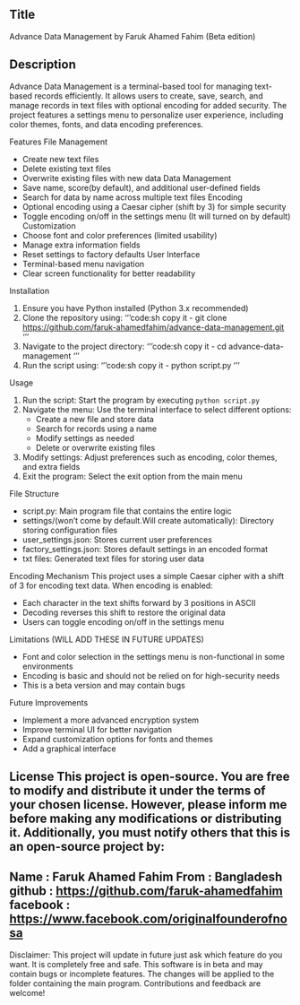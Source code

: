 Title
----------
Advance Data Management by Faruk Ahamed Fahim (Beta edition)

Description
----------
Advance Data Management is a terminal-based tool for managing text-based records efficiently. It allows users to create, save, search, and manage records in text files with optional encoding for added security. The project features a settings menu to personalize user experience, including color themes, fonts, and data encoding preferences.

Features
File Management
  - Create new text files
  - Delete existing text files
  - Overwrite existing files with new data
Data Management
  - Save name, score(by default), and additional user-defined fields
  - Search for data by name across multiple text files
Encoding
  - Optional encoding using a Caesar cipher (shift by 3) for simple security
  - Toggle encoding on/off in the settings menu (It will turned on by default)
Customization
  - Choose font and color preferences (limited usability)
  - Manage extra information fields
  - Reset settings to factory defaults
User Interface
  - Terminal-based menu navigation
  - Clear screen functionality for better readability
  
Installation
1. Ensure you have Python installed (Python 3.x recommended)
2. Clone the repository using:
   ‘’’code:sh
   copy it - git clone https://github.com/faruk-ahamedfahim/advance-data-management.git
   ‘’’
3. Navigate to the project directory:
   ‘’’code:sh
   copy it - cd advance-data-management
   ‘’’
4. Run the script using:
   ‘’’code:sh
   copy it - python script.py
   ‘’’

Usage
1. Run the script:  Start the program by executing `python script.py`
2. Navigate the menu: Use the terminal interface to select different options:
   - Create a new file and store data
   - Search for records using a name
   - Modify settings as needed
   - Delete or overwrite existing files
3. Modify settings: Adjust preferences such as encoding, color themes, and extra fields
4. Exit the program: Select the exit option from the main menu

File Structure
- script.py: Main program file that contains the entire logic
- settings/(won’t come by default.Will create automatically): Directory storing configuration files
- user_settings.json: Stores current user preferences
- factory_settings.json: Stores default settings in an encoded format
- txt files: Generated text files for storing user data

Encoding Mechanism
This project uses a simple Caesar cipher with a shift of 3 for encoding text data. When encoding is enabled:
- Each character in the text shifts forward by 3 positions in ASCII
- Decoding reverses this shift to restore the original data
- Users can toggle encoding on/off in the settings menu

Limitations (WILL ADD THESE IN FUTURE UPDATES)
- Font and color selection in the settings menu is non-functional in some environments
- Encoding is basic and should not be relied on for high-security needs
- This is a beta version and may contain bugs

Future Improvements
- Implement a more advanced encryption system
- Improve terminal UI for better navigation
- Expand customization options for fonts and themes
- Add a graphical interface 

License
This project is open-source. You are free to modify and distribute it under the terms of your chosen license. However, please inform me before making any modifications or distributing it. Additionally, you must notify others that this is an open-source project by:
----------------------------
Name     : Faruk Ahamed Fahim
From     : Bangladesh
github   : https://github.com/faruk-ahamedfahim
facebook : https://www.facebook.com/originalfounderofnosa
----------------------------

Disclaimer:
This project will update in future just ask which feature do you want. It is completely free and safe.
This software is in beta and may contain bugs or incomplete features. The changes will be applied to the folder containing the main program. Contributions and feedback are welcome!
